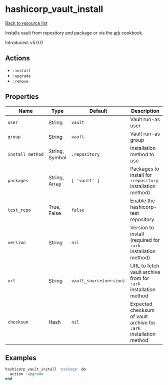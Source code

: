 # hashicorp_vault_install

[Back to resource list](../README.md#resources)

Installs vault from repository and package or via the [ark](https://supermarket.chef.io/cookbooks/ark) cookbook.

Introduced: v5.0.0

## Actions

- `:install`
- `:upgrade`
- `:remove`

## Properties

| Name                   | Type          | Default                          | Description                                                         |
| ---------------------- | ------------- | -------------------------------- | ------------------------------------------------------------------- |
| `user`                 | String        | `vault`                          | Vault run-as user                                                   |
| `group`                | String        | `vault`                          | Vault run-as group                                                  |
| `install_method`       | String, Symbol| `:repository`                    | Installation method to use                                          |
| `packages`             | String, Array | `[ 'vault' ]`                    | Packages to install for `:repository` installation method)          |
| `test_repo`            | True, False   | `false`                          | Enable the hashicorp-test repository                                |
| `version`              | String        | `nil`                            | Version to install (required for `:ark` installation method)        |
| `url`                  | String        | `vault_source(version)`          | URL to fetch vault archive from for `:ark` installation method      |
| `checksum`             | Hash          | `nil`                            | Expected checksum of vault archive for `:ark` installation method   |

## Examples

```ruby
hashicorp_vault_install 'package' do
  action :upgrade
end
```
